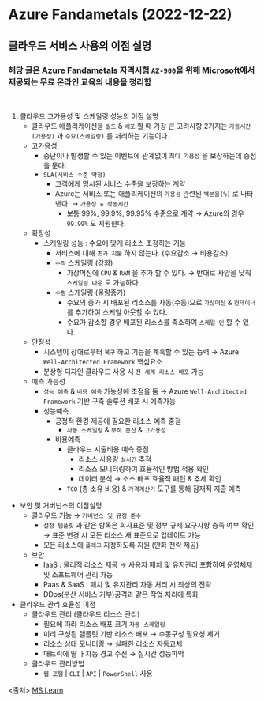 # Azure Fandametals (2022-12-22)

## 클라우드 서비스 사용의 이점 설명

### 해당 글은 Azure Fandametals 자격시험 `AZ-900`을 위해 Microsoft에서 제공되는 무료 온라인 교육의 내용을 정리함

</br>

1. 클라우드 고가용성 및 스케일링 성능의 이점 설명
   - 클라우드 애플리케이션을 `빌드` & `배포` 할 때 가장 큰 고려사항 2가지는
     `가동시간(가용성)` 과 `수요(스케일링)` 를 처리하는 기능이다.
   - 고가용성
     - 중단이나 발생할 수 있는 이벤트에 관계없이 `최디 가용성` 을 보장하는데 중점을 둔다.
     - `SLA(서비스 수준 약정)`
       - 고객에게 명시된 서비스 수준을 보장하는 계약
       - Azure는 서비스 또는 애플리케이션의 `가용성` 관련된 `백분율(%)` 로 나타낸다. → `가용성 = 작동시간`
         - 보통 99%, 99.9%, 99.95% 수준으로 계약
           → Azure의 경우 `99.99%` 도 지원한다.
   - 확장성
     - 스케일링 성능 : 수요에 맞게 리소스 조정하는 기능
       - 서비스에 대해 `초과 지불` 하지 않는다. (수요감소 → 비용감소)
       - `수직` 스케일링 (강화)
         - 가상머신에 `CPU` & `RAM` 을 추가 할 수 있다.
           → 반대로 사양을 낮춰 `스케일링 다운` 도 가능하다.
       - `수평` 스케일링 (물량증가)
         - 수요의 증가 시 배포된 리소스를 자동(수동)으로 `가상머신` & `컨테이너` 를 추가하여 스케일 아웃할 수 있다.
         - 수요가 감소할 경우 배포된 리소스를 축소하여 `스케일 인` 할 수 있다.
   - 안정성
     - 시스템이 장애로부터 `복구` 하고 기능을 계혹할 수 있는 능력
       → Azure `Well-Architected Framework` 핵심요소
     - 분상형 디자인 클라우드 사용 시 `전 세계 리소스 배포` 가능
   - 예측 가능성
     - `성능 예측` & `비용 예측` 가능성에 초점을 둠
       → Azure `Well-Architected Framework` 기반 구축 솔루션 배포 시 예측가능
     - 성능예측
       - 긍정적 환경 제공에 필요한 리소스 예측 중점
         - `자동 스케일링` & `부하 분산` & `고가용성`
       - 비용예측
         - 클라우드 지출비용 예측 중점
           - 리소스 사용량 `실시간` 추적
           - 리소스 모니터링하여 효율적인 방법 적용 확인
           - 데이터 분석 → 소스 배포 효율적 패턴 & 추세 확인
         - `TCO` (총 소유 비용) & `가격계산기` 도구를 통해 잠재적 지출 예측

- 보안 및 거버넌스의 이점설명
  - 클라우드 기능 → `거버넌스 및 규정 준수`
    - `설정 템플릿` 과 같은 항목은 회사표준 및 정부 규제 요구사항 충족 여부 확인
      → 표준 변경 시 모든 리소스 새 표준으로 업데이트 가능
    - 모든 리소스에 `플래그` 지정하도록 지원 (안화 전략 제공)
  - 보안
    - IaaS : 물리적 리소스 제공 → 사용자 패치 및 유지관리 포함하여 운영체제 및 소프트웨어 관리 가능
    - Paas & SaaS : 패치 및 유지관리 자동 처리 시 최상의 전략
    - DDos(분산 서비스 거부)공격과 같은 작업 처리에 특화
- 클라우드 관리 효율성 이점
  - 클라우드 관리 (클라우드 리소스 관리)
    - 필요에 따라 리소스 배포 크기 `자동 스케일링`
    - 미리 구성된 템플릿 기반 리소스 배포 → 수동구성 필요성 제거
    - 리소스 상태 모니터링 → 실패한 리소스 자동교체
    - 매트릭에 딸 ㅏ자동 경고 수신 → 실시간 성능파악
  - 클라우드 관리방법
    - `웹 포털` | `CLI` | `API` | `PowerShell` 사용

<출처>
[MS Learn](https://learn.microsoft.com/ko-kr/certifications/exams/az-900)
